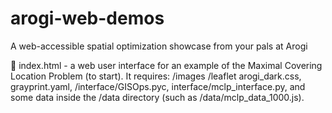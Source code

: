 # arogi-web-demos
A web-accessible spatial optimization showcase from your pals at Arogi  


:crystal_ball: index.html - a web user interface for an example of the Maximal Covering Location Problem (to start). It requires: /images /leaflet arogi_dark.css, grayprint.yaml, /interface/GISOps.pyc, interface/mclp_interface.py, and some data inside the /data directory (such as /data/mclp_data_1000.js).
